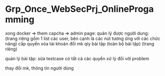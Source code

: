 # Grp_Once_WebSecPrj_OnlineProgamming

xong docker => them capcha => 
admin page:
	quản lý được người dung: (trang riêng gồm 1 list các user, bên cạnh là các nút tương ứng với các chức năng)
		cấp quyền
		xóa tài khoản
		đổi mk
		qly bài tập (toàn bộ bài tập) (trang riêng)


			
quản lý bài tập:
		sửa testcase
		có tất cả các quyền xử lý đối với problem

thay đổi mk, thông tin người dùng

